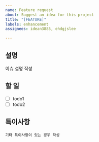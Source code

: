 ```yaml
---
name: Feature request
about: Suggest an idea for this project
title: "[FEATURE]"
labels: enhancement
assignees: idean3885, ehdgjslee

---
```


## 설명
이슈 설명 작성

## 할 일
- [ ] todo1
- [ ] todo2

## 특이사항
`기타 특이사항이 있는 경우 작성`
